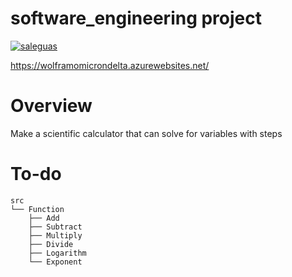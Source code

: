 # software_engineering project

[![saleguas](https://circleci.com/gh/saleguas/software_engineering.svg?style=svg)](<LINK>)

https://wolframomicrondelta.azurewebsites.net/

# Overview

Make a scientific calculator that can solve for variables with steps

# To-do

```
src
└── Function
    ├── Add
    ├── Subtract
    ├── Multiply
    ├── Divide
    ├── Logarithm
    └── Exponent
```
